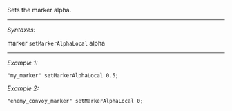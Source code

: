 Sets the marker alpha.


---
*Syntaxes:*

marker `setMarkerAlphaLocal` alpha

---
*Example 1:*

```sqf
"my_marker" setMarkerAlphaLocal 0.5;
```

*Example 2:*

```sqf
"enemy_convoy_marker" setMarkerAlphaLocal 0;
```